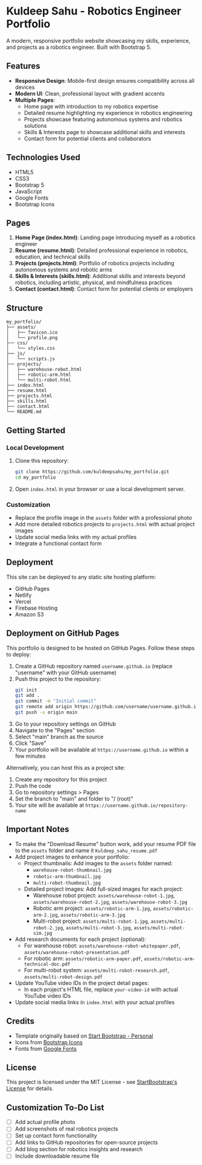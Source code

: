 # Kuldeep Sahu - Robotics Engineer Portfolio

A modern, responsive portfolio website showcasing my skills, experience, and projects as a robotics engineer. Built with Bootstrap 5.

## Features

- **Responsive Design**: Mobile-first design ensures compatibility across all devices
- **Modern UI**: Clean, professional layout with gradient accents
- **Multiple Pages**: 
  - Home page with introduction to my robotics expertise
  - Detailed resume highlighting my experience in robotics engineering
  - Projects showcase featuring autonomous systems and robotics solutions
  - Skills & Interests page to showcase additional skills and interests
  - Contact form for potential clients and collaborators

## Technologies Used

- HTML5
- CSS3
- Bootstrap 5
- JavaScript
- Google Fonts
- Bootstrap Icons

## Pages

1. **Home Page (index.html)**: Landing page introducing myself as a robotics engineer
2. **Resume (resume.html)**: Detailed professional experience in robotics, education, and technical skills
3. **Projects (projects.html)**: Portfolio of robotics projects including autonomous systems and robotic arms
4. **Skills & Interests (skills.html)**: Additional skills and interests beyond robotics, including artistic, physical, and mindfulness practices
5. **Contact (contact.html)**: Contact form for potential clients or employers

## Structure

```
my_portfolio/
├── assets/
│   ├── favicon.ico
│   └── profile.png
├── css/
│   └── styles.css
├── js/
│   └── scripts.js
├── projects/
│   ├── warehouse-robot.html
│   ├── robotic-arm.html
│   └── multi-robot.html
├── index.html
├── resume.html
├── projects.html
├── skills.html
├── contact.html
└── README.md
```

## Getting Started

### Local Development

1. Clone this repository:
   ```bash
   git clone https://github.com/kuldeepsahu/my_portfolio.git
   cd my_portfolio
   ```

2. Open `index.html` in your browser or use a local development server.

### Customization

- Replace the profile image in the `assets` folder with a professional photo
- Add more detailed robotics projects to `projects.html` with actual project images
- Update social media links with my actual profiles
- Integrate a functional contact form

## Deployment

This site can be deployed to any static site hosting platform:

- GitHub Pages
- Netlify
- Vercel
- Firebase Hosting
- Amazon S3

## Deployment on GitHub Pages

This portfolio is designed to be hosted on GitHub Pages. Follow these steps to deploy:

1. Create a GitHub repository named `username.github.io` (replace "username" with your GitHub username)
2. Push this project to the repository:
   ```bash
   git init
   git add .
   git commit -m "Initial commit"
   git remote add origin https://github.com/username/username.github.io.git
   git push -u origin main
   ```
3. Go to your repository settings on GitHub
4. Navigate to the "Pages" section
5. Select "main" branch as the source
6. Click "Save"
7. Your portfolio will be available at `https://username.github.io` within a few minutes

Alternatively, you can host this as a project site:

1. Create any repository for this project
2. Push the code
3. Go to repository settings > Pages
4. Set the branch to "main" and folder to "/ (root)"
5. Your site will be available at `https://username.github.io/repository-name`

## Important Notes

- To make the "Download Resume" button work, add your resume PDF file to the `assets` folder and name it `Kuldeep_sahu_resume.pdf`
- Add project images to enhance your portfolio:
  - Project thumbnails: Add images to the `assets` folder named:
    - `warehouse-robot-thumbnail.jpg`
    - `robotic-arm-thumbnail.jpg`
    - `multi-robot-thumbnail.jpg`
  - Detailed project images: Add full-sized images for each project:
    - Warehouse robot project: `assets/warehouse-robot-1.jpg`, `assets/warehouse-robot-2.jpg`, `assets/warehouse-robot-3.jpg`
    - Robotic arm project: `assets/robotic-arm-1.jpg`, `assets/robotic-arm-2.jpg`, `assets/robotic-arm-3.jpg`
    - Multi-robot project: `assets/multi-robot-1.jpg`, `assets/multi-robot-2.jpg`, `assets/multi-robot-3.jpg`, `assets/multi-robot-sim.jpg`
- Add research documents for each project (optional):
  - For warehouse robot: `assets/warehouse-robot-whitepaper.pdf`, `assets/warehouse-robot-presentation.pdf`
  - For robotic arm: `assets/robotic-arm-paper.pdf`, `assets/robotic-arm-technical-doc.pdf`
  - For multi-robot system: `assets/multi-robot-research.pdf`, `assets/multi-robot-design.pdf`
- Update YouTube video IDs in the project detail pages:
  - In each project's HTML file, replace `your-video-id` with actual YouTube video IDs
- Update social media links in `index.html` with your actual profiles

## Credits

- Template originally based on [Start Bootstrap - Personal](https://startbootstrap.com/template-overviews/personal)
- Icons from [Bootstrap Icons](https://icons.getbootstrap.com/)
- Fonts from [Google Fonts](https://fonts.google.com/)

## License

This project is licensed under the MIT License - see [StartBootstrap's License](https://github.com/StartBootstrap/startbootstrap-personal/blob/master/LICENSE) for details.

## Customization To-Do List

- [ ] Add actual profile photo
- [ ] Add screenshots of real robotics projects
- [ ] Set up contact form functionality
- [ ] Add links to GitHub repositories for open-source projects
- [ ] Add blog section for robotics insights and research
- [ ] Include downloadable resume file 